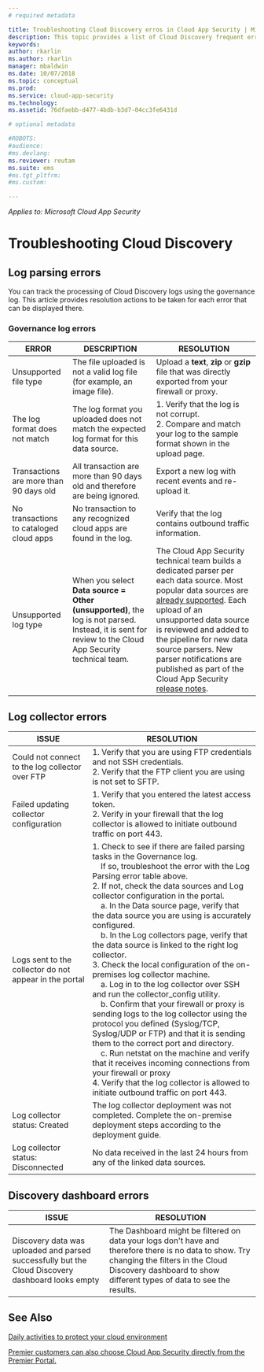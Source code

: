 ```yaml
---
# required metadata

title: Troubleshooting Cloud Discovery erros in Cloud App Security | Microsoft Docs
description: This topic provides a list of Cloud Discovery frequent errors and resolution recommendations for each.
keywords:
author: rkarlin
ms.author: rkarlin
manager: mbaldwin
ms.date: 10/07/2018
ms.topic: conceptual
ms.prod:
ms.service: cloud-app-security
ms.technology:
ms.assetid: 76dfaebb-d477-4bdb-b3d7-04cc3fe6431d

# optional metadata

#ROBOTS:
#audience:
#ms.devlang:
ms.reviewer: reutam
ms.suite: ems
#ms.tgt_pltfrm:
#ms.custom:

---
```

*Applies to: Microsoft Cloud App Security*


# Troubleshooting Cloud Discovery
## Log parsing errors

You can track the processing of Cloud Discovery logs using the governance log. This article provides resolution actions to be taken for each error that can be displayed there.

### Governance log errors

|ERROR|DESCRIPTION|RESOLUTION|
|----|----|----|
|Unsupported file type|The file uploaded is not a valid log file (for example, an image file).|Upload a **text**, **zip** or **gzip** file that was directly exported from your firewall or proxy.|
|The log format does not match|The log format you uploaded does not match the expected log format for this data source.|1. Verify that the log is not corrupt. <br /> 2. Compare and match your log to the sample format shown in the upload page.|
|Transactions are more than 90 days old|All transaction are more than 90 days old and therefore are being ignored.|Export a new log with recent events and re-upload it.|
|No transactions to cataloged cloud apps|No transaction to any recognized cloud apps are found in the log.|Verify that the log contains outbound traffic information.|
|Unsupported log type|When you select **Data source = Other (unsupported)**, the log is not parsed. Instead, it is sent for review to the Cloud App Security technical team.|The Cloud App Security technical team builds a dedicated parser per each data source. Most popular data sources are [already supported](set-up-cloud-discovery.md). Each upload of an unsupported data source is reviewed and added to the pipeline for new data source parsers. New parser notifications are published as part of the Cloud App Security [release notes](release-notes.md).|

## Log collector errors

|                         ISSUE                          |                                                                                                                                                                                                                                                                                                                                                                                                                                                                                                                                                                                                     RESOLUTION                                                                                                                                                                                                                                                                                                                                                                                                                                                                                                                                                                                                     |
|--------------------------------------------------------|--------------------------------------------------------------------------------------------------------------------------------------------------------------------------------------------------------------------------------------------------------------------------------------------------------------------------------------------------------------------------------------------------------------------------------------------------------------------------------------------------------------------------------------------------------------------------------------------------------------------------------------------------------------------------------------------------------------------------------------------------------------------------------------------------------------------------------------------------------------------------------------------------------------------------------------------------------------------------------------------------------------------------------------------------------------------------------------------------------------------------------------------------------------------------------------------------------------------|
|    Could not connect to the log collector over FTP     |                                                                                                                                                                                                                                                                                                                                                                                                                                                                                                                                    1. Verify that you are using FTP credentials and not SSH credentials. <br />2. Verify that the FTP client you are using is not set to SFTP.                                                                                                                                                                                                                                                                                                                                                                                                                                                                                                                                     |
|        Failed updating collector configuration         |                                                                                                                                                                                                                                                                                                                                                                                                                                                                                                                          1. Verify that you entered the latest access token. <br />2. Verify in your firewall that the log collector is allowed to initiate outbound traffic on port 443.                                                                                                                                                                                                                                                                                                                                                                                                                                                                                                                          |
| Logs sent to the collector do not appear in the portal | 1.  Check to see if there are failed parsing tasks in the Governance log.  <br />  &nbsp;&nbsp;&nbsp;&nbsp;If so, troubleshoot the error with the Log Parsing error table above.<br /> 2. If not, check the data sources and Log collector configuration in the portal. <br /> &nbsp;&nbsp;&nbsp;&nbsp;a. In the Data source page, verify that the data source you are using is accurately configured. <br />&nbsp;&nbsp;&nbsp;&nbsp;b. In the Log collectors page, verify that the data source is linked to the right log collector. <br /> 3. Check the local configuration of the on-premises log collector machine.  <br />&nbsp;&nbsp;&nbsp;&nbsp;a. Log in to the log collector over SSH and run the collector_config utility.<br/>&nbsp;&nbsp;&nbsp;&nbsp;b. Confirm that your firewall or proxy is sending logs to the log collector using the protocol you defined (Syslog/TCP, Syslog/UDP or FTP) and that it is sending them to the correct port and directory.<br /> &nbsp;&nbsp;&nbsp;&nbsp;c. Run netstat on the machine and verify that it receives incoming connections from your firewall or proxy <br /> 4.   Verify that the log collector is allowed to initiate outbound traffic on port 443. |
|             Log collector status: Created              |                                                                                                                                                                                                                                                                                                                                                                                                                                                                                                                                            The log collector deployment was not completed. Complete the on-premise deployment steps according to the deployment guide.                                                                                                                                                                                                                                                                                                                                                                                                                                                                                                                                             |
|           Log collector status: Disconnected           |                                                                                                                                                                                                                                                                                                                                                                                                                                                                                                                                                                     No data received in the last 24 hours from any of the linked data sources.                                                                                                                                                                                                                                                                                                                                                                                                                                                                                                                                                                     |

## Discovery dashboard errors

|ISSUE|RESOLUTION|
|----|----|
|Discovery data was uploaded and parsed successfully but the Cloud Discovery dashboard looks empty|The Dashboard might be filtered on data your logs don't have and therefore there is no data to show. Try changing the filters in the Cloud Discovery dashboard to show different types of data to see the results.|

## See Also  
[Daily activities to protect your cloud environment](daily-activities-to-protect-your-cloud-environment.md)   

[Premier customers can also choose Cloud App Security directly from the Premier Portal.](https://premier.microsoft.com/)  

